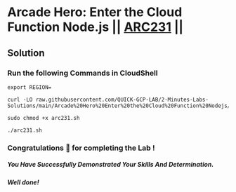 # Arcade Hero: Enter the Cloud Function Node.js || [ARC231](https://www.cloudskillsboost.google/focuses/98840?parent=catalog) ||

## Solution 

### Run the following Commands in CloudShell

```
export REGION=
```
```
curl -LO raw.githubusercontent.com/QUICK-GCP-LAB/2-Minutes-Labs-Solutions/main/Arcade%20Hero%20Enter%20the%20Cloud%20Function%20Nodejs/arc231.sh

sudo chmod +x arc231.sh

./arc231.sh
```

### Congratulations 🎉 for completing the Lab !

##### *You Have Successfully Demonstrated Your Skills And Determination.*

#### *Well done!*

